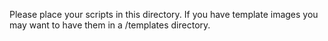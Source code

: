 Please place your scripts in this directory. If you have template images you may want to have them in a <root>/templates directory.

